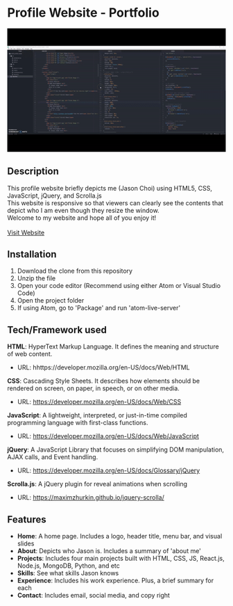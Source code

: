 # Profile Website - Portfolio


![](img/readMe.gif) 


## Description
This profile website briefly depicts me (Jason Choi) using HTML5, CSS, JavaScript, jQuery, and Scrolla.js <br/>
This website is responsive so that viewers can clearly see the contents that depict who I am even though they resize the window. <br/>
Welcome to my website and hope all of you enjoy it!<br/>
<br/>
[Visit Website](https://jasonchoi.ga/)

## Installation
1. Download the clone from this repository
2. Unzip the file
3. Open your code editor (Recommend using either Atom or Visual Studio Code)
4. Open the project folder
5. If using Atom, go to 'Package' and run 'atom-live-server'

## Tech/Framework used
**HTML**: HyperText Markup Language. It defines the meaning and structure of web content.
 - URL: hhttps://developer.mozilla.org/en-US/docs/Web/HTML <br/>

**CSS**: Cascading Style Sheets. It describes how elements should be rendered on screen, on paper, in speech, or on other media.
 - URL: https://developer.mozilla.org/en-US/docs/Web/CSS <br/>

**JavaScript**: A lightweight, interpreted, or just-in-time compiled programming language with first-class functions.
 - URL: https://developer.mozilla.org/en-US/docs/Web/JavaScript <br/>

**jQuery**: A JavaScript Library that focuses on simplifying DOM manipulation, AJAX calls, and Event handling.
 - URL: https://developer.mozilla.org/en-US/docs/Glossary/jQuery <br/>

**Scrolla.js**: A jQuery plugin for reveal animations when scrolling
 - URL: https://maximzhurkin.github.io/jquery-scrolla/ <br/>
 
## Features
- **Home**: A home page. Includes a logo, header title, menu bar, and visual slides
- **About**: Depicts who Jason is. Includes a summary of 'about me'
- **Projects**: Includes four main projects built with HTML, CSS, JS, React.js, Node.js, MongoDB, Python, and etc
- **Skills**: See what skills Jason knows
- **Experience**: Includes his work experience. Plus, a brief summary for each
- **Contact**: Includes email, social media, and copy right
 
